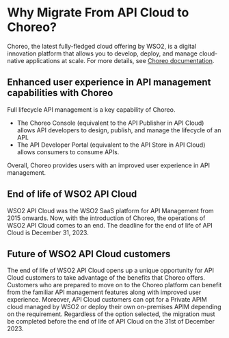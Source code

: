 # Why Migrate From API Cloud to Choreo?

Choreo, the latest fully-fledged cloud offering by WSO2, is a digital innovation platform that allows you to develop, deploy, and manage cloud-native applications at scale. For more details, see [Choreo documentation](https://wso2.com/choreo/docs/).

## Enhanced user experience in API management capabilities with Choreo
Full lifecycle API management is a key capability of Choreo.

-  The Choreo Console (equivalent to the API Publisher in API Cloud) allows API developers to design, publish, and manage the lifecycle of an API.
-  The API Developer Portal (equivalent to the API Store in API Cloud) allows consumers to consume APIs. 

Overall, Choreo provides users with an improved user experience in API management.

## End of life of WSO2 API Cloud
WSO2 API Cloud was the WSO2 SaaS platform for API Management from 2015 onwards. Now, with the introduction of Choreo, the operations of WSO2 API Cloud comes to an end. The deadline for the end of life of API Cloud is December 31, 2023.

## Future of WSO2 API Cloud customers
The end of life of WSO2 API Cloud opens up a unique opportunity for API Cloud customers to take advantage of the benefits that Choreo offers. 
Customers who are prepared to move on to the Choreo platform can benefit from the familiar API management features along with improved user experience.
Moreover, API Cloud customers can opt for a Private APIM cloud managed by WSO2 or deploy their own on-premises APIM depending on the requirement.
Regardless of the option selected, the migration must be completed before the end of life of API Cloud on the 31st of December 2023.
